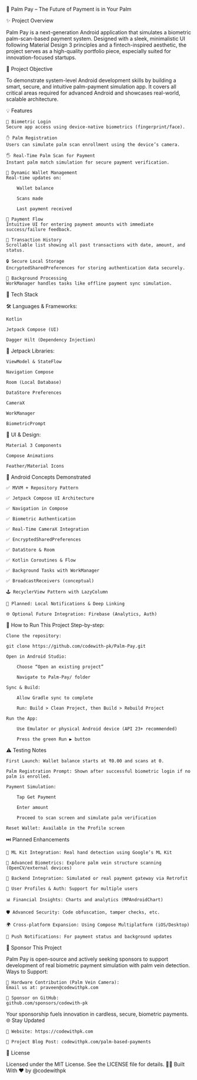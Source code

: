 🚀 Palm Pay – The Future of Payment is in Your Palm

✨ Project Overview

Palm Pay is a next-generation Android application that simulates a biometric palm-scan-based payment system. Designed with a sleek, minimalistic UI following Material Design 3 principles and a fintech-inspired aesthetic, the project serves as a high-quality portfolio piece, especially suited for innovation-focused startups.


🎯 Project Objective

To demonstrate system-level Android development skills by building a smart, secure, and intuitive palm-payment simulation app. It covers all critical areas required for advanced Android and showcases real-world, scalable architecture.


💡 Features

    🔐 Biometric Login
    Secure app access using device-native biometrics (fingerprint/face).

    ✋ Palm Registration
    Users can simulate palm scan enrollment using the device’s camera.

    🖐️ Real-Time Palm Scan for Payment
    Instant palm match simulation for secure payment verification.

    💼 Dynamic Wallet Management
    Real-time updates on:

        Wallet balance

        Scans made

        Last payment received

    💸 Payment Flow
    Intuitive UI for entering payment amounts with immediate success/failure feedback.

    📜 Transaction History
    Scrollable list showing all past transactions with date, amount, and status.

    🔒 Secure Local Storage
    EncryptedSharedPreferences for storing authentication data securely.

    🔄 Background Processing
    WorkManager handles tasks like offline payment sync simulation.


🔧 Tech Stack

🛠 Languages & Frameworks:

    Kotlin

    Jetpack Compose (UI)

    Dagger Hilt (Dependency Injection)

🧰 Jetpack Libraries:

    ViewModel & StateFlow

    Navigation Compose

    Room (Local Database)

    DataStore Preferences

    CameraX

    WorkManager

    BiometricPrompt

💄 UI & Design:

    Material 3 Components

    Compose Animations

    Feather/Material Icons

🧠 Android Concepts Demonstrated

    ✅ MVVM + Repository Pattern

    ✅ Jetpack Compose UI Architecture

    ✅ Navigation in Compose

    ✅ Biometric Authentication

    ✅ Real-Time CameraX Integration

    ✅ EncryptedSharedPreferences

    ✅ DataStore & Room

    ✅ Kotlin Coroutines & Flow

    ✅ Background Tasks with WorkManager

    ✅ BroadcastReceivers (conceptual)

    🕹 RecyclerView Pattern with LazyColumn

    🔔 Planned: Local Notifications & Deep Linking

    🌐 Optional Future Integration: Firebase (Analytics, Auth)

📱 How to Run This Project
Step-by-step:

    Clone the repository:

    git clone https://github.com/codewith-pk/Palm-Pay.git

    Open in Android Studio:

        Choose “Open an existing project”

        Navigate to Palm-Pay/ folder

    Sync & Build:

        Allow Gradle sync to complete

        Run: Build > Clean Project, then Build > Rebuild Project

    Run the App:

        Use Emulator or physical Android device (API 23+ recommended)

        Press the green Run ▶️ button

⚠️ Testing Notes

    First Launch: Wallet balance starts at ₹0.00 and scans at 0.

    Palm Registration Prompt: Shown after successful biometric login if no palm is enrolled.

    Payment Simulation:

        Tap Get Payment

        Enter amount

        Proceed to scan screen and simulate palm verification

    Reset Wallet: Available in the Profile screen

⏭️ Planned Enhancements

    🧠 ML Kit Integration: Real hand detection using Google’s ML Kit

    🔬 Advanced Biometrics: Explore palm vein structure scanning (OpenCV/external devices)

    🔗 Backend Integration: Simulated or real payment gateway via Retrofit

    👥 User Profiles & Auth: Support for multiple users

    📊 Financial Insights: Charts and analytics (MPAndroidChart)

    🛡 Advanced Security: Code obfuscation, tamper checks, etc.

    🌍 Cross-platform Expansion: Using Compose Multiplatform (iOS/Desktop)

    🔔 Push Notifications: For payment status and background updates

🤝 Sponsor This Project

Palm Pay is open-source and actively seeking sponsors to support development of real biometric payment simulation with palm vein detection.
Ways to Support:

    🎥 Hardware Contribution (Palm Vein Camera):
    Email us at: praveen@codewithpk.com

    💖 Sponsor on GitHub:
    github.com/sponsors/codewith-pk


Your sponsorship fuels innovation in cardless, secure, biometric payments.
🌐 Stay Updated

    🔗 Website: https://codewithpk.com

    📝 Project Blog Post: codewithpk.com/palm-based-payments

📄 License

Licensed under the MIT License. See the LICENSE file for details.
👨‍💻 Built With ❤️ by @codewithpk

